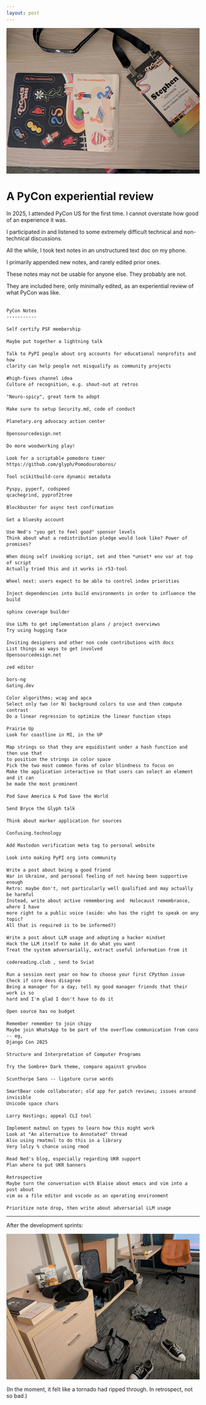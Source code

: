 ```yaml
---
layout: post
---
```


![The Badge & Stickers](/assets/blog_content/pycon_2025/pycon_badge.png)

A PyCon experiential review
====

In 2025, I attended PyCon US for the first time.
I cannot overstate how good of an experience it was.

I participated in and listened to some extremely difficult technical and
non-technical discussions.

All the while, I took text notes in an unstructured text doc on my phone.

I primarily appended new notes, and rarely edited prior ones.

These notes may not be usable for anyone else. They probably are not.

They are included here, only minimally edited, as an experiential review of
what PyCon was like.

<pre><code class="language-plaintext">
PyCon Notes
-----------

Self certify PSF membership

Maybe put together a lightning talk

Talk to PyPI people about org accounts for educational nonprofits and how
clarity can help people not misqualify as community projects

#high-fives channel idea
Culture of recognition, e.g. shout-out at retros

"Neuro-spicy", great term to adopt

Make sure to setup Security.md, code of conduct

Planetary.org advocacy action center

Opensourcedesign.net

Do more woodworking play!

Look for a scriptable pomodoro timer
https://github.com/glyph/Pomodouroboros/

Tool scikitbuild-core dynamic metadata

Pyspy, pyperf, codspeed
qcachegrind, pyprof2tree

Blockbuster for async test confirmation

Get a bluesky account

Use Ned's "you get to feel good" sponsor levels
Think about what a redistribution pledge would look like? Power of promises?

When doing self invoking script, set and then *unset* env var at top of script
Actually tried this and it works in r53-tool

Wheel next: users expect to be able to control index priorities

Inject dependencies into build environments in order to influence the build

sphinx coverage builder

Use LLMs to get implementation plans / project overviews
Try using hugging face

Inviting designers and other non code contributions with docs
List things as ways to get involved
Opensourcedesign.net

zed editor

bors-ng
Gating.dev

Color algorithms; wcag and apca
Select only two (or N) background colors to use and then compute contrast
Do a linear regression to optimize the linear function steps

Prairie Up
Look for coastline in MI, in the UP

Map strings so that they are equidistant under a hash function and then use that
to position the strings in color space
Pick the two most common forms of color blindness to focus on
Make the application interactive so that users can select an element and it can
be made the most prominent

Pod Save America & Pod Save the World

Send Bryce the Glyph talk

Think about marker application for sources

Confusing.technology

Add Mastodon verification meta tag to personal website

Look into making PyPI org into community

Write a post about being a good friend
War in Ukraine, and personal feeling of not having been supportive enough
Retro: maybe don't, not particularly well qualified and may actually be harmful
Instead, write about active remembering and  Holocaust remembrance, where I have
more right to a public voice (aside: who has the right to speak on any topic?
All that is required is to be informed?)

Write a post about LLM usage and adopting a hacker mindset
Hack the LLM itself to make it do what you want
Treat the system adversarially, extract useful information from it

codereading.club , send to Sviat

Run a session next year on how to choose your first CPython issue
Check if core devs disagree
Being a manager for a day; tell my good manager friends that their work is so
hard and I'm glad I don't have to do it

Open source has no budget

Remember remember to join chipy
Maybe join WhatsApp to be part of the overflow communication from cons -- eg,
Django Con 2025

Structure and Interpretation of Computer Programs

Try the Sombre+ Dark theme, compare against gruvbox

Scunthorpe Sans -- ligature curse words

SmartBear code collaborator; old app for patch reviews; issues around invisible
Unicode space chars

Larry Hastings; appeal CLI tool

Implement matmul on types to learn how this might work
Look at "An alternative to Annotated" thread
Also using rmatmul to do this in a library
Very lolzy % chance using rmod

Read Ned's blog, especially regarding UKR support
Plan where to put UKR banners

Retrospective
Maybe turn the conversation with Blaise about emacs and vim into a post about
vim as a file editor and vscode as an operating environment

Prioritize note drop, then write about adversarial LLM usage
</code></pre>

---

After the development sprints:

![The Room, The End](/assets/blog_content/pycon_2025/post_sprint_messy_room.png)

(In the moment, it felt like a tornado had ripped through. In retrospect, not so bad.)
